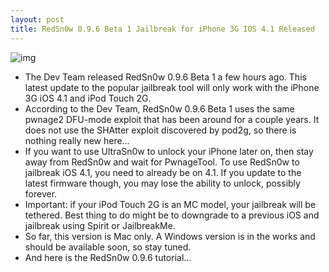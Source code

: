 ```yaml
---
layout: post
title: RedSn0w 0.9.6 Beta 1 Jailbreak for iPhone 3G IOS 4.1 Released
---
```

![img](http://media.idownloadblog.com/wp-content/uploads/2010/09/Dev-Team-Releases-RedSn0w-0.9.6-beta-1.png)
* The Dev Team released RedSn0w 0.9.6 Beta 1 a few hours ago. This latest update to the popular jailbreak tool will only work with the iPhone 3G iOS 4.1 and iPod Touch 2G.
* According to the Dev Team, RedSn0w 0.9.6 Beta 1 uses the same pwnage2 DFU-mode exploit that has been around for a couple years. It does not use the SHAtter exploit discovered by pod2g, so there is nothing really new here…
* If you want to use UltraSn0w to unlock your iPhone later on, then stay away from RedSn0w and wait for PwnageTool. To use RedSn0w to jailbreak iOS 4.1, you need to already be on 4.1. If you update to the latest firmware though, you may lose the ability to unlock, possibly forever.
* Important: if your iPod Touch 2G is an MC model, your jailbreak will be tethered. Best thing to do might be to downgrade to a previous iOS and jailbreak using Spirit or JailbreakMe.
* So far, this version is Mac only. A Windows version is in the works and should be available soon, so stay tuned.
* And here is the RedSn0w 0.9.6 tutorial…

